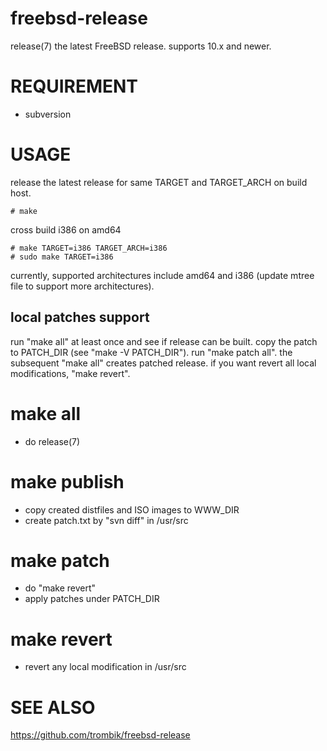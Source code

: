 freebsd-release
===============

release(7) the latest FreeBSD release. supports 10.x and newer.

REQUIREMENT
===========

- subversion

USAGE
=====

release the latest release for same TARGET and TARGET_ARCH on build host.

    # make

cross build i386 on amd64

    # make TARGET=i386 TARGET_ARCH=i386
 	# sudo make TARGET=i386

currently, supported architectures include amd64 and i386 (update mtree file to
support more architectures).

local patches support
---------------------

run "make all" at least once and see if release can be built. copy the patch to
PATCH_DIR (see "make -V PATCH_DIR"). run "make patch all". the subsequent "make
all" creates patched release. if you want revert all local modifications, "make
revert".

make all
========

- do release(7)

make publish
============

- copy created distfiles and ISO images to WWW_DIR
- create patch.txt by "svn diff" in /usr/src

make patch
==========

- do "make revert"
- apply patches under PATCH_DIR

make revert
===========

- revert any local modification in /usr/src

SEE ALSO
========

https://github.com/trombik/freebsd-release
